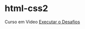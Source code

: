 # html-css2
Curso em Video
<a href="file:///E:/Curso%20em%20Video/html-css2/Desafio010/index.html/">Executar o Desafios </a>